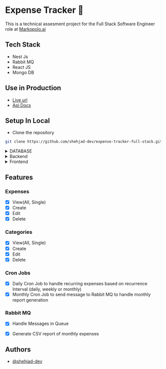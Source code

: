 # Expense Tracker 💸

This is a technical assesment project for the Full Stack Software Engineer role at [Markopolo.ai](https://www.markopolo.ai/)

## Tech Stack
- Nest Js
- Rabbit MQ
- React JS
- Mongo DB

## Use in Production

- [Live url](https://exp-tracker-by-taus.vercel.app)
- [Api Docs](https://expense-tracker-full-stack-production.up.railway.app/docs/api)



## Setup In Local
- Clone the repository
```bash
git clone https://github.com/shehjad-dev/expense-tracker-full-stack.git
```

<details>
<summary>DATABASE</summary>

1. Create a MongoDB Atlas Account. After signing up, create a new project (e.g., name it "ExpenseTracker").

2. Create a Cluster and then create a database named - "expensesDB"

3. Inside "expensesDB" there will 2 collections - expenses, categories (no need to create manually, if they dont exist they will be added automatically from code)

4. Get Your MongoDB Connection String, that looks something like - 
```bash
mongodb+srv://<username>:<password>@<cluster>.mongodb.net/
```

5. Replace <username>, <password>, and <dbname> with your values that you can get from MONGODB Atlas dashboard.

</details>

<details>
<summary>Backend</summary>

1. Open docker compose in your pc. Download docker compose from [here](https://docs.docker.com/compose/install/)
<br />


2. Run this command in a terminal to setup rabbit mq instance through docker 
```bash
docker run -it --rm --name rabbitmq -p 5672:5672 -p 15672:15672 rabbitmq:4.0-management
```

3. In another terminal, go to backend folder
```bash
cd backend
```

4. Create .env file in root backend folder
```bash
NODE_ENV=development
MONGO_URI=MONGO_URI
MONGO_DB_NAME=expensesDB
RABBITMQ_URL=amqp://localhost:5672
```

5. Start Dev server in backend
```bash
npm run start:dev
```
</details>

<details>
<summary>Frontend</summary>

1. In another terminal Go to frontend folder
```bash
cd frontend
```

2. Create .env file in root frontend folder
```bash
VITE_API_BASE_URL=http://localhost:5001
```

3. Start Dev server in frontend
```bash
npm run dev
```
</details>



## Features

### Expenses
- [x]  View(All, Single) 
- [x]  Create 
- [x]  Edit 
- [x]  Delete 

### Categories
- [x]  View(All, Single) 
- [x]  Create 
- [x]  Edit 
- [x]  Delete 

### Cron Jobs
- [x]  Daily Cron Job to handle recurring expenses based on recurrence Interval (daily, weekly or monthly)
- [x]  Monthly Cron Job to send message to Rabbit MQ to handle monthly report generation

### Rabbit MQ
- [x]  Handle Messages in Queue
- [x]  Generate CSV report of monthly expenses





## Authors

- [@shehjad-dev](https://github.com/shehjad-dev)